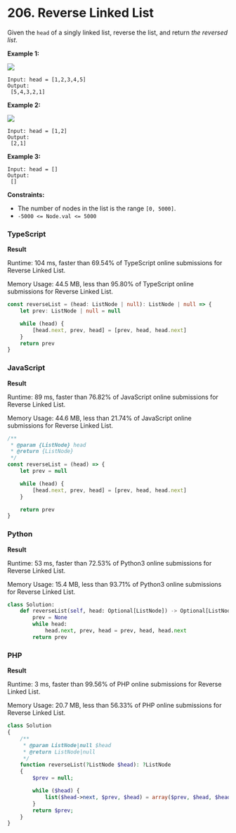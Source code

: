 # 206. Reverse Linked List

Given the `head` of a singly linked list, reverse the list, and return _the reversed list_.

**Example 1:**

![](https://assets.leetcode.com/uploads/2021/02/19/rev1ex1.jpg)

```
Input: head = [1,2,3,4,5]
Output:
 [5,4,3,2,1]
```

**Example 2:**

![](https://assets.leetcode.com/uploads/2021/02/19/rev1ex2.jpg)

```
Input: head = [1,2]
Output:
 [2,1]
```

**Example 3:**

```
Input: head = []
Output:
 []
```

**Constraints:**

* The number of nodes in the list is the range `[0, 5000]`.
* `-5000 <= Node.val <= 5000`

### TypeScript

**Result**

Runtime: 104 ms, faster than 69.54% of TypeScript online submissions for Reverse Linked List.

Memory Usage: 44.5 MB, less than 95.80% of TypeScript online submissions for Reverse Linked List.

```typescript
const reverseList = (head: ListNode | null): ListNode | null => {
    let prev: ListNode | null = null

    while (head) {
        [head.next, prev, head] = [prev, head, head.next]
    }
    return prev
}
```

### JavaScript

**Result**

Runtime: 89 ms, faster than 76.82% of JavaScript online submissions for Reverse Linked List.

Memory Usage: 44.6 MB, less than 21.74% of JavaScript online submissions for Reverse Linked List.

```javascript
/**
 * @param {ListNode} head
 * @return {ListNode}
 */
const reverseList = (head) => {
    let prev = null

    while (head) {
        [head.next, prev, head] = [prev, head, head.next]
    }

    return prev
}
```

### Python

**Result**

Runtime: 53 ms, faster than 72.53% of Python3 online submissions for Reverse Linked List.&#x20;

Memory Usage: 15.4 MB, less than 93.71% of Python3 online submissions for Reverse Linked List.

```python
class Solution:
    def reverseList(self, head: Optional[ListNode]) -> Optional[ListNode]:
        prev = None
        while head:
            head.next, prev, head = prev, head, head.next
        return prev
```

### PHP

**Result**

Runtime: 3 ms, faster than 99.56% of PHP online submissions for Reverse Linked List.

Memory Usage: 20.7 MB, less than 56.33% of PHP online submissions for Reverse Linked List.

```php
class Solution
{
    /**
     * @param ListNode|null $head
     * @return ListNode|null
     */
    function reverseList(?ListNode $head): ?ListNode
    {
        $prev = null;

        while ($head) {
            list($head->next, $prev, $head) = array($prev, $head, $head->next);
        }
        return $prev;
    }
}
```
